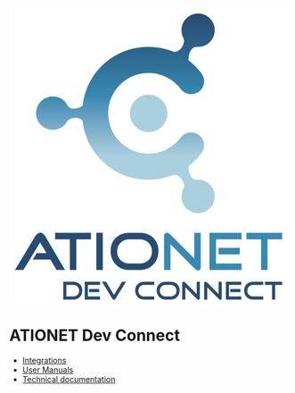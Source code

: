 ![ationetlogo](Content/Images/LogoDEVCONNECT500x529.png) 
# ATIONET Dev Connect


- [Integrations](README_Integration.md)
- [User Manuals](README_UserManuals.md)
- [Technical documentation](README_TechnicalDocumentation.md)

